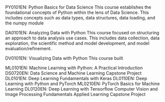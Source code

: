 PY0101EN: Python Basics for Data Science
This course establishes the foundational concepts of Python within the lens of Data Science.  This includes concepts such as data types, data structures, data loading, and the numpy module

DA0101EN: Analyzing Data with Python
This course focused on structuring an approach to data analysis use cases.  This includes data collection, data exploration, the scientific method and model development, and model evaluation/refinement.

DV0101EN: Visualizing Data with Python
This course built 

ML0101EN: Machine Learning with Python: A Practical Introduction
DS0720EN: Data Science and Machine Learning Capstone Project
DL0101EN: Deep Learning Fundamentals with Keras
DL0110EN: Deep Learning with Python and PyTorch
ML0210EN: PyTorch Basics for Machine Learning
DL0120EN: Deep Learning with Tensorflow
Computer Vision and Image Processing Fundamentals
Applied Learning Capstone Project